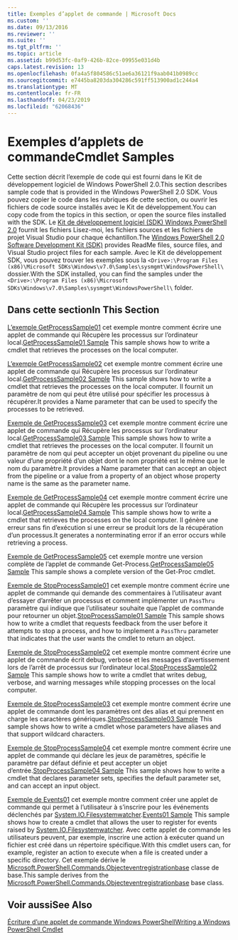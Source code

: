 ```yaml
---
title: Exemples d’applet de commande | Microsoft Docs
ms.custom: ''
ms.date: 09/13/2016
ms.reviewer: ''
ms.suite: ''
ms.tgt_pltfrm: ''
ms.topic: article
ms.assetid: b99d53fc-0af9-426b-82ce-09955e031d4b
caps.latest.revision: 13
ms.openlocfilehash: 0fa4a5f804586c51ae6a36121f9aab041b0989cc
ms.sourcegitcommit: e7445ba8203da304286c591ff513900ad1c244a4
ms.translationtype: MT
ms.contentlocale: fr-FR
ms.lasthandoff: 04/23/2019
ms.locfileid: "62068436"
---
```

# <a name="cmdlet-samples"></a><span data-ttu-id="7d69d-102">Exemples d’applets de commande</span><span class="sxs-lookup"><span data-stu-id="7d69d-102">Cmdlet Samples</span></span>

<span data-ttu-id="7d69d-103">Cette section décrit l’exemple de code qui est fourni dans le Kit de développement logiciel de Windows PowerShell 2.0.</span><span class="sxs-lookup"><span data-stu-id="7d69d-103">This section describes sample code that is provided in the Windows PowerShell 2.0 SDK.</span></span> <span data-ttu-id="7d69d-104">Vous pouvez copier le code dans les rubriques de cette section, ou ouvrir les fichiers de code source installés avec le Kit de développement.</span><span class="sxs-lookup"><span data-stu-id="7d69d-104">You can copy code from the topics in this section, or open the source files installed with the SDK.</span></span> <span data-ttu-id="7d69d-105">Le [Kit de développement logiciel (SDK) Windows PowerShell 2.0](https://www.microsoft.com/en-us/download/details.aspx?id=2560) fournit les fichiers Lisez-moi, les fichiers sources et les fichiers de projet Visual Studio pour chaque échantillon.</span><span class="sxs-lookup"><span data-stu-id="7d69d-105">The [Windows PowerShell 2.0 Software Development Kit (SDK)](https://www.microsoft.com/en-us/download/details.aspx?id=2560) provides ReadMe files, source files, and Visual Studio project files for each sample.</span></span> <span data-ttu-id="7d69d-106">Avec le Kit de développement SDK, vous pouvez trouver les exemples sous la `<Drive>:\Program Files (x86)\Microsoft SDKs\Windows\v7.0\Samples\sysmgmt\WindowsPowerShell\` dossier.</span><span class="sxs-lookup"><span data-stu-id="7d69d-106">With the SDK installed, you can find the samples under the `<Drive>:\Program Files (x86)\Microsoft SDKs\Windows\v7.0\Samples\sysmgmt\WindowsPowerShell\` folder.</span></span>

## <a name="in-this-section"></a><span data-ttu-id="7d69d-107">Dans cette section</span><span class="sxs-lookup"><span data-stu-id="7d69d-107">In This Section</span></span>

<span data-ttu-id="7d69d-108">[L’exemple GetProcessSample01](./getprocesssample01-sample.md) cet exemple montre comment écrire une applet de commande qui Récupère les processus sur l’ordinateur local.</span><span class="sxs-lookup"><span data-stu-id="7d69d-108">[GetProcessSample01 Sample](./getprocesssample01-sample.md) This sample shows how to write a cmdlet that retrieves the processes on the local computer.</span></span>

<span data-ttu-id="7d69d-109">[L’exemple GetProcessSample02](./getprocesssample02-sample.md) cet exemple montre comment écrire une applet de commande qui Récupère les processus sur l’ordinateur local.</span><span class="sxs-lookup"><span data-stu-id="7d69d-109">[GetProcessSample02 Sample](./getprocesssample02-sample.md) This sample shows how to write a cmdlet that retrieves the processes on the local computer.</span></span> <span data-ttu-id="7d69d-110">Il fournit un paramètre de nom qui peut être utilisé pour spécifier les processus à récupérer.</span><span class="sxs-lookup"><span data-stu-id="7d69d-110">It provides a Name parameter that can be used to specify the processes to be retrieved.</span></span>

<span data-ttu-id="7d69d-111">[Exemple de GetProcessSample03](./getprocesssample03-sample.md) cet exemple montre comment écrire une applet de commande qui Récupère les processus sur l’ordinateur local.</span><span class="sxs-lookup"><span data-stu-id="7d69d-111">[GetProcessSample03 Sample](./getprocesssample03-sample.md) This sample shows how to write a cmdlet that retrieves the processes on the local computer.</span></span> <span data-ttu-id="7d69d-112">Il fournit un paramètre de nom qui peut accepter un objet provenant du pipeline ou une valeur d’une propriété d’un objet dont le nom propriété est le même que le nom du paramètre.</span><span class="sxs-lookup"><span data-stu-id="7d69d-112">It provides a Name parameter that can accept an object from the pipeline or a value from a property of an object whose property name is the same as the parameter name.</span></span>

<span data-ttu-id="7d69d-113">[Exemple de GetProcessSample04](./getprocesssample04-sample.md) cet exemple montre comment écrire une applet de commande qui Récupère les processus sur l’ordinateur local.</span><span class="sxs-lookup"><span data-stu-id="7d69d-113">[GetProcessSample04 Sample](./getprocesssample04-sample.md) This sample shows how to write a cmdlet that retrieves the processes on the local computer.</span></span> <span data-ttu-id="7d69d-114">Il génère une erreur sans fin d’exécution si une erreur se produit lors de la récupération d’un processus.</span><span class="sxs-lookup"><span data-stu-id="7d69d-114">It generates a nonterminating error if an error occurs while retrieving a process.</span></span>

<span data-ttu-id="7d69d-115">[Exemple de GetProcessSample05](./getprocesssample05-sample.md) cet exemple montre une version complète de l’applet de commande Get-Process.</span><span class="sxs-lookup"><span data-stu-id="7d69d-115">[GetProcessSample05 Sample](./getprocesssample05-sample.md) This sample shows a complete version of the Get-Proc cmdlet.</span></span>

<span data-ttu-id="7d69d-116">[Exemple de StopProcessSample01](./stopprocesssample01-sample.md) cet exemple montre comment écrire une applet de commande qui demande des commentaires à l’utilisateur avant d’essayer d’arrêter un processus et comment implémenter un `PassThru` paramètre qui indique que l’utilisateur souhaite que l’applet de commande pour retourner un objet.</span><span class="sxs-lookup"><span data-stu-id="7d69d-116">[StopProcessSample01 Sample](./stopprocesssample01-sample.md) This sample shows how to write a cmdlet that requests feedback from the user before it attempts to stop a process, and how to implement a `PassThru` parameter that indicates that the user wants the cmdlet to return an object.</span></span>

<span data-ttu-id="7d69d-117">[Exemple de StopProcessSample02](./stopprocesssample02-sample.md) cet exemple montre comment écrire une applet de commande écrit debug, verbose et les messages d’avertissement lors de l’arrêt de processus sur l’ordinateur local.</span><span class="sxs-lookup"><span data-stu-id="7d69d-117">[StopProcessSample02 Sample](./stopprocesssample02-sample.md) This sample shows how to write a cmdlet that writes debug, verbose, and warning messages while stopping processes on the local computer.</span></span>

<span data-ttu-id="7d69d-118">[Exemple de StopProcessSample03](./stopprocesssample03-sample.md) cet exemple montre comment écrire une applet de commande dont les paramètres ont des alias et qui prennent en charge les caractères génériques.</span><span class="sxs-lookup"><span data-stu-id="7d69d-118">[StopProcessSample03 Sample](./stopprocesssample03-sample.md) This sample shows how to write a cmdlet whose parameters have aliases and that support wildcard characters.</span></span>

<span data-ttu-id="7d69d-119">[Exemple de StopProcessSample04](./stopprocesssample04-sample.md) cet exemple montre comment écrire une applet de commande qui déclare les jeux de paramètres, spécifie le paramètre par défaut définie et peut accepter un objet d’entrée.</span><span class="sxs-lookup"><span data-stu-id="7d69d-119">[StopProcessSample04 Sample](./stopprocesssample04-sample.md) This sample shows how to write a cmdlet that declares parameter sets, specifies the default parameter set, and can accept an input object.</span></span>

<span data-ttu-id="7d69d-120">[Exemple de Events01](./events01-sample.md) cet exemple montre comment créer une applet de commande qui permet à l’utilisateur à s’inscrire pour les événements déclenchés par [System.IO.Filesystemwatcher](/dotnet/api/System.IO.FileSystemWatcher).</span><span class="sxs-lookup"><span data-stu-id="7d69d-120">[Events01 Sample](./events01-sample.md) This sample shows how to create a cmdlet that allows the user to register for events raised by [System.IO.Filesystemwatcher](/dotnet/api/System.IO.FileSystemWatcher).</span></span> <span data-ttu-id="7d69d-121">Avec cette applet de commande les utilisateurs peuvent, par exemple, inscrire une action à exécuter quand un fichier est créé dans un répertoire spécifique.</span><span class="sxs-lookup"><span data-stu-id="7d69d-121">With this cmdlet users can, for example, register an action to execute when a file is created under a specific directory.</span></span> <span data-ttu-id="7d69d-122">Cet exemple dérive le [Microsoft.PowerShell.Commands.Objecteventregistrationbase](/dotnet/api/Microsoft.PowerShell.Commands.ObjectEventRegistrationBase) classe de base.</span><span class="sxs-lookup"><span data-stu-id="7d69d-122">This sample derives from the [Microsoft.PowerShell.Commands.Objecteventregistrationbase](/dotnet/api/Microsoft.PowerShell.Commands.ObjectEventRegistrationBase) base class.</span></span>

## <a name="see-also"></a><span data-ttu-id="7d69d-123">Voir aussi</span><span class="sxs-lookup"><span data-stu-id="7d69d-123">See Also</span></span>

[<span data-ttu-id="7d69d-124">Écriture d’une applet de commande Windows PowerShell</span><span class="sxs-lookup"><span data-stu-id="7d69d-124">Writing a Windows PowerShell Cmdlet</span></span>](./writing-a-windows-powershell-cmdlet.md)
